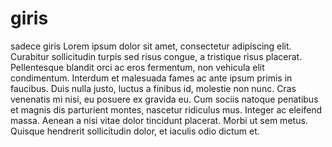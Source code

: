 # giris
sadece giris
Lorem ipsum dolor sit amet, consectetur adipiscing elit. Curabitur sollicitudin turpis sed risus congue, a tristique risus placerat. Pellentesque blandit orci ac eros fermentum, non vehicula elit condimentum. Interdum et malesuada fames ac ante ipsum primis in faucibus. Duis nulla justo, luctus a finibus id, molestie non nunc. Cras venenatis mi nisi, eu posuere ex gravida eu. Cum sociis natoque penatibus et magnis dis parturient montes, nascetur ridiculus mus. Integer ac eleifend massa. Aenean a nisi vitae dolor tincidunt placerat. Morbi ut sem metus. Quisque hendrerit sollicitudin dolor, et iaculis odio dictum et.
